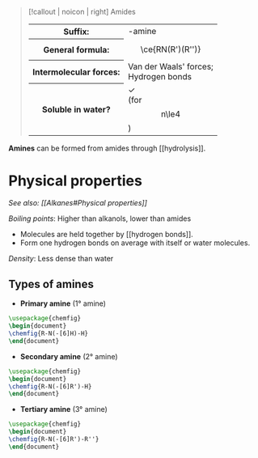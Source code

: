 > [!callout | noicon | right] Amides
> <table class="infobox-tables"><tr><th>Suffix:</th><td>-amine</td></tr><tr><th>General formula:</th><td><span class="math display">\ce{RN(R')(R'')}</span></span></td></tr><tr><th>Intermolecular forces:</th><td>Van der Waals' forces;<br>Hydrogen bonds</td></tr><tr><th>Soluble in water?</th><td>✓<br>(for <span class="math display">n\le4</span>)</td></table>

**Amines** can be formed from amides through [[hydrolysis]].

# Physical properties
*See also: [[Alkanes#Physical properties]]*

*Boiling points*: Higher than alkanols, lower than amides
- Molecules are held together by [[hydrogen bonds]].
- Form one hydrogen bonds on average with itself or water molecules.

*Density*: Less dense than water

## Types of amines
- **Primary amine** (1° amine)
```tikz
\usepackage{chemfig}
\begin{document}
\chemfig{R-N(-[6]H)-H}
\end{document}
```

- **Secondary amine** (2° amine)
```tikz
\usepackage{chemfig}
\begin{document}
\chemfig{R-N(-[6]R')-H}
\end{document}
```

- **Tertiary amine** (3° amine)
```tikz
\usepackage{chemfig}
\begin{document}
\chemfig{R-N(-[6]R')-R''}
\end{document}
```
